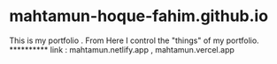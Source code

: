 # mahtamun-hoque-fahim.github.io
This is my portfolio . From Here I control the "things" of my portfolio.
********** link : mahtamun.netlify.app  ,  mahtamun.vercel.app
